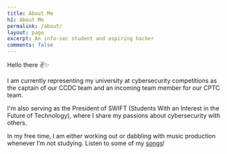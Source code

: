 ```yaml
---
title: About Me
h1: About Me
permalink: /about/
layout: page
excerpt: An info-sec student and aspiring hacker
comments: false
---
```

Hello there ✌✨

I am currently representing my university at cybersecurity competitions as the captain of our CCDC team and an incoming team member for our CPTC team.

I'm also serving as the President of SWIFT (Students With an Interest in the Future of Technology), where I share my passions about cybersecurity with others.

In my free time, I am either working out or dabbling with music production whenever I’m not studying. Listen to some of my <a href="https://soundcloud.com/fyrworx" target="_blank" rel="noopener">songs</a>!